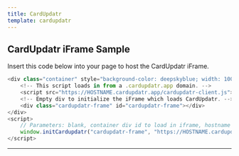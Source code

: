 ```yaml
---
title: CardUpdatr
template: cardupdatr
---
```



## CardUpdatr iFrame Sample

Insert this code below into your page to host the CardUpdatr iFrame.

```javascript
<div class="container" style="background-color: deepskyblue; width: 100%; text-align: center; padding-top: 3vh; min-height: 100vh;">
    <!-- This script loads in from a .cardupdatr.app domain. -->
    <script src="https://HOSTNAME.cardupdatr.app/cardupdatr-client.js"></script>
    <!-- Empty div to initialize the iFrame which loads CardUpdatr. -->
    <div class="cardupdatr-frame" id="cardupdatr-frame"></div>
</div>
<script>
    // Parameters: blank, container div id to load in iframe, hostname of CardUpdatr instance.
    window.initCardupdatr("cardupdatr-frame", "https://HOSTNAME.cardupdatr.app/");
</script>
```


***
